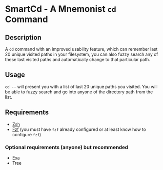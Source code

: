 # SmartCd - A Mnemonist `cd` Command

## Description

A `cd` command with an improved usability feature, which can remember last 20 unique visited paths in your filesystem, you can also fuzzy search any of these last visited paths and automatically change to that particular path.

## Usage

`cd --` will present you with a list of last 20 unique paths you visited. You will be able to fuzzy search and go into anyone of the directory path from the list.

## Requirements

- [Zsh](https://www.zsh.org/)
- [Fzf](https://github.com/junegunn/fzf) (you must have `fzf` already configured or at least know how to configure `fzf`)

### Optional requirements (anyone) but recommended

- [Exa](https://github.com/ogham/exa)
- Tree

